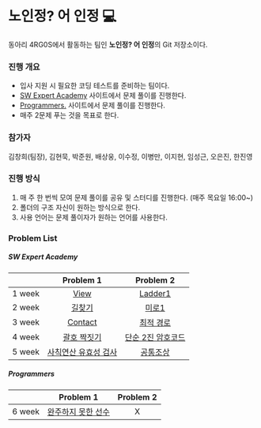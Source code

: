# 노인정? 어 인정 :computer:

동아리 4RG0S에서 활동하는 팀인 **노인정? 어 인정**의 Git 저장소이다.

### 진행 개요

- 입사 지원 시 필요한 코딩 테스트를 준비하는 팀이다.
- [SW Expert Academy](https://www.swexpertacademy.com/) 사이트에서 문제 풀이를 진행한다.
- [Programmers.](<https://programmers.co.kr/>) 사이트에서 문제 풀이를 진행한다.
- 매주 2문제 푸는 것을 목표로 한다.

### 참가자

김창희(팀장), 김현묵, 박준원, 배상웅, 이수정, 이병만, 이지현, 임성근, 오은진, 한진영

### 진행 방식

1. 매 주 한 번씩 모여 문제 풀이를 공유 및 스터디를 진행한다. (매주 목요일 16:00~)
2. 폴더의 구조 자신이 원하는 방식으로 한다.
3. 사용 언어는 문제 풀이자가 원하는 언어를 사용한다.

### Problem List

##### SW Expert Academy

|        |                          Problem 1                           |                          Problem 2                           |
| :----: | :----------------------------------------------------------: | :----------------------------------------------------------: |
| 1 week | [View](https://swexpertacademy.com/main/code/problem/problemDetail.do?contestProbId=AV134DPqAA8CFAYh) | [Ladder1](https://swexpertacademy.com/main/code/problem/problemDetail.do?contestProbId=AV14ABYKADACFAYh) |
| 2 week | [길찾기](https://swexpertacademy.com/main/code/problem/problemDetail.do?contestProbId=AV14geLqABQCFAYD) | [미로1](https://swexpertacademy.com/main/code/problem/problemDetail.do?contestProbId=AV14vXUqAGMCFAYD) |
| 3 week | [Contact](https://swexpertacademy.com/main/code/problem/problemDetail.do?contestProbId=AV15B1cKAKwCFAYD) | [최적 경로](https://swexpertacademy.com/main/code/problem/problemDetail.do?contestProbId=AV15OZ4qAPICFAYD) |
| 4 week | [괄호 짝짓기](https://swexpertacademy.com/main/code/problem/problemDetail.do?contestProbId=AV14eWb6AAkCFAYD) | [단순 2진 암호코드](<https://swexpertacademy.com/main/code/problem/problemDetail.do?contestProbId=AV15FZuqAL4CFAYD>) |
| 5 week | [사칙연산 유효성 검사](<https://swexpertacademy.com/main/code/problem/problemDetail.do?contestProbId=AV141176AIwCFAYD&categoryId=AV141176AIwCFAYD&categoryType=CODE>) | [공통조상](<https://swexpertacademy.com/main/code/problem/problemDetail.do?contestProbId=AV15PTkqAPYCFAYD&categoryId=AV15PTkqAPYCFAYD&categoryType=CODE>) |

##### Programmers

|        |                          Problem 1                           | Problem 2 |
| :----: | :----------------------------------------------------------: | :-------: |
| 6 week | [완주하지 못한 선수](<https://programmers.co.kr/learn/courses/30/lessons/42576>) |     X     |

